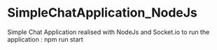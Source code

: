 # SimpleChatApplication_NodeJs
Simple Chat Application realised with NodeJs and Socket.io
to run the application : npm run start
